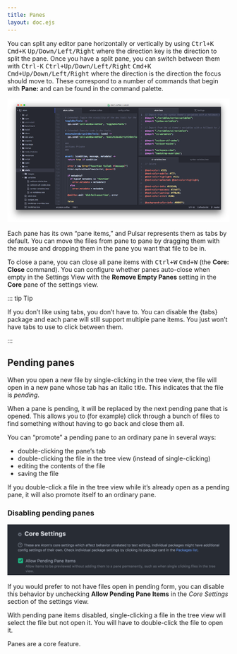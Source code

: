 ```yaml
---
title: Panes
layout: doc.ejs
---
```


You can split any editor pane horizontally or vertically by using <kbd class="platform-linux platform-win">Ctrl+K</kbd> <kbd class="platform-mac">Cmd+K</kbd> <kbd>Up/Down/Left/Right</kbd> where the direction key is the direction to split the pane. Once you have a split pane, you can switch between them with <span class="platform-linux platform-win"><kbd>Ctrl-K</kbd> <kbd>Ctrl+Up/Down/Left/Right</kbd></span> <span class="platform-mac"><kbd>Cmd+K</kbd> <kbd>Cmd+Up/Down/Left/Right</kbd></span> where the direction is the direction the focus should move to. These correspond to a number of commands that begin with **Pane:** and can be found in the command palette.

![Multiple panes](/img/atom/panes.png "Multiple panes")

Each pane has its own “pane items,” and Pulsar represents them as tabs by default. You can move the files from pane to pane by dragging them with the mouse and dropping them in the pane you want that file to be in.

To close a pane, you can close all pane items with <kbd class="platform-linux platform-win">Ctrl+W</kbd> <kbd class="platform-mac">Cmd+W</kbd> (the **Core: Close** command). You can configure whether panes auto-close when empty in the Settings View with the **Remove Empty Panes** setting in the **Core** pane of the settings view.

::: tip Tip

If you don’t like using tabs, you don’t have to. You can disable the {tabs} package and each pane will still support multiple pane items. You just won’t have tabs to use to click between them.

:::

## Pending panes

When you open a new file by single-clicking in the tree view, the file will open in a new pane whose tab has an italic title. This indicates that the file is _pending_.

When a pane is pending, it will be replaced by the next pending pane that is opened. This allows you to (for example) click through a bunch of files to find something without having to go back and close them all.

You can “promote” a pending pane to an ordinary pane in several ways:

* double-clicking the pane’s tab
* double-clicking the file in the tree view (instead of single-clicking)
* editing the contents of the file
* saving the file

If you double-click a file in the tree view while it’s already open as a pending pane, it will also promote itself to an ordinary pane.

### Disabling pending panes

![Allow pending pane items](/img/atom/allow-pending-pane-items.png "Allow pending pane items")

If you would prefer to not have files open in pending form, you can disable this behavior by unchecking **Allow Pending Pane Items** in the _Core Settings_ section of the settings view.

With pending pane items disabled, single-clicking a file in the tree view will select the file but not open it. You will have to double-click the file to open it.

Panes are a core feature.
